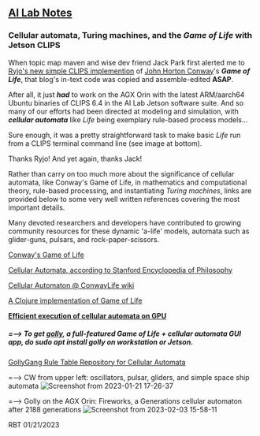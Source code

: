 ## <u>AI Lab Notes</u>

### **Cellular automata, Turing machines, and the *Game of Life* with Jetson CLIPS**

When topic map maven and wise dev friend Jack Park first alerted me to [Ryjo's new simple CLIPS implemention](https://ryjo.codes/articles/conways-game-of-life-written-in-clips.html) of [John Horton Conway](https://en.wikipedia.org/wiki/John_Horton_Conway)'s ***Game of Life***, that blog's in-text code was copied and assemble-edited **ASAP**. 

After all, it just ***had*** to work on the AGX Orin with the latest ARM/aarch64 Ubuntu binaries of CLIPS 6.4 in the AI Lab Jetson software suite. And so many of our efforts had been directed at modeling and simulation, with ***cellular automata*** like *Life* being exemplary rule-based process models...

Sure enough, it was a pretty straightforward task to make basic *Life* run from a CLIPS terminal command line (see image at bottom).  

Thanks Ryjo!  And yet again, thanks Jack!

Rather than carry on too much more about the significance of cellular automata, like Conway's Game of Life, in mathematics and computational theory, rule-based processing, and instantiating *Turing machines*, links are provided below to some very well written references covering the most important details.

Many devoted researchers and developers have contributed to growing community resources for these dynamic 'a-life' models, automata such as glider-guns, pulsars, and rock-paper-scissors.

[Conway's Game of Life](https://en.wikipedia.org/wiki/Conway%27s_Game_of_Life)

[Cellular Automata, according to Stanford Encyclopedia of Philosophy](https://plato.stanford.edu/entries/cellular-automata/)

[Cellular Automaton @ ConwayLife wiki](https://conwaylife.com/wiki/Cellular_automaton)

[A Clojure implementation of Game of Life](https://github.com/gbouknecht/conway-life)

[**Efficient execution of cellular automata on GPU**](https://www.sciencedirect.com/science/article/pii/S1569190X22000259)

 

##### =--> To get [golly](https://sourceforge.net/projects/golly/0), a full-featured Game of Life + cellular automata GUI app, do ***sudo apt install golly*** on workstation or Jetson.

[GollyGang Rule Table Repository for Cellular Automata](https://github.com/GollyGang/ruletablerepository)



=--> CW from upper left: oscillators, pulsar, gliders, and simple space ship automata
![Screenshot from 2023-01-21 17-26-37](https://user-images.githubusercontent.com/71346897/213896784-2693497e-cea8-4ba7-b85e-a4264654a1b9.png)

=--> Golly on the AGX Orin: Fireworks, a Generations cellular automaton after 2188 generations
![Screenshot from 2023-02-03 15-58-11](https://user-images.githubusercontent.com/71346897/216734608-39ca0b72-eaea-488e-8e59-919ffef38566.png)

RBT 01/21/2023
